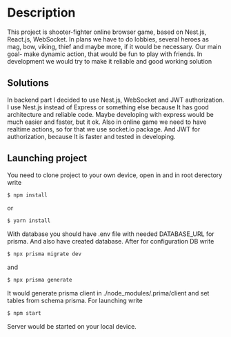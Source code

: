 # Description
This project is shooter-fighter online browser game, based on Nest.js, React.js, WebSocket. In plans we have to do lobbies, several heroes as mag, bow, viking, thief and maybe more, if it would be necessary. Our main goal- make dynamic action, that would be fun to play with friends. In development we would try to make it reliable and good working solution

## Solutions
In backend part I decided to use Nest.js, WebSocket and JWT authorization. I use Nest.js instead of Express or something else because It has good architecture and reliable code. Maybe developing with express would be much easier and faster, but it ok. Also in online game we need to have realtime actions, so for that we use socket.io package. And JWT for authorization, because It is faster and tested in developing.

## Launching project
You need to clone project to your own device, open in and in root derectory write
```bash
$ npm install
```
or
```bash
$ yarn install
```
With database you should have .env file with needed DATABASE_URL for prisma. And also have created database. After for configuration DB write
```bash
$ npx prisma migrate dev
```
and
```bash
$ npx prisma generate
```
It would generate prisma client in ./node_modules/.prima/client and set tables from schema prisma.
For launching write 
```bash
$ npm start
```
Server would be started on your local device.